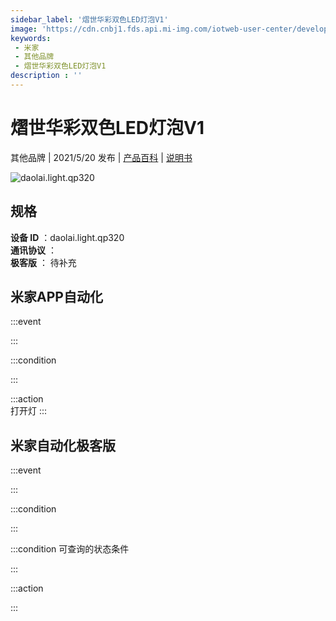 ```yaml
---
sidebar_label: '熠世华彩双色LED灯泡V1'
image: 'https://cdn.cnbj1.fds.api.mi-img.com/iotweb-user-center/developer_16790479570481OkUF0KN.png?GalaxyAccessKeyId=AKVGLQWBOVIRQ3XLEW&Expires=9223372036854775807&Signature=qMS6+/NvtFpCBEzRHeydJjNLMfw='
keywords: 
 - 米家
 - 其他品牌
 - 熠世华彩双色LED灯泡V1
description : ''
---
```

# 熠世华彩双色LED灯泡V1

其他品牌 | 2021/5/20 发布 | [产品百科](https://home.mi.com/webapp/content/baike/product/index.html?model=daolai.light.qp320/) | [说明书](https://home.mi.com/views/introduction.html?model=daolai.light.qp320&region=cn)

![daolai.light.qp320](https://cdn.cnbj1.fds.api.mi-img.com/iotweb-user-center/developer_16790479570481OkUF0KN.png?GalaxyAccessKeyId=AKVGLQWBOVIRQ3XLEW&Expires=9223372036854775807&Signature=qMS6+/NvtFpCBEzRHeydJjNLMfw=)

## 规格  
> 
**设备 ID** ：daolai.light.qp320  
**通讯协议** ：  
**极客版**  ： 待补充 


## 米家APP自动化  

:::event  

:::

:::condition  

:::

:::action   
打开灯
:::

## 米家自动化极客版  

:::event  

:::

:::condition  

:::

:::condition 可查询的状态条件  

:::

:::action  

:::

        
